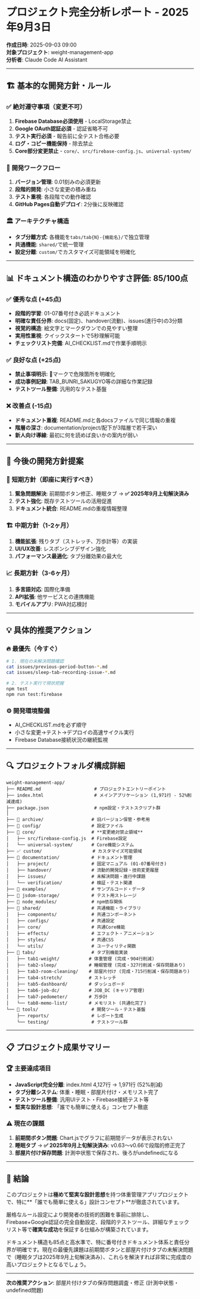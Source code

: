 # プロジェクト完全分析レポート - 2025年9月3日

**作成日時**: 2025-09-03 09:00  
**対象プロジェクト**: weight-management-app  
**分析者**: Claude Code AI Assistant

---

## 🏗️ **基本的な開発方針・ルール**

### ✅ **絶対遵守事項（変更不可）**
1. **Firebase Database必須使用** - LocalStorage禁止
2. **Google OAuth認証必須** - 認証省略不可
3. **テスト実行必須** - 報告前に全テスト合格必要
4. **ログ・コピー機能保持** - 除去禁止
5. **Core部分変更禁止** - `core/`、`src/firebase-config.js`、`universal-system/`

### 🔄 **開発ワークフロー**
1. **バージョン管理**: 0.01刻みの必須更新
2. **段階的開発**: 小さな変更の積み重ね
3. **テスト重視**: 各段階での動作確認
4. **GitHub Pages自動デプロイ**: 2分後に反映確認

### 🏛️ **アーキテクチャ構造**
- **タブ分離方式**: 各機能を`tabs/tab{N}-{機能名}/`で独立管理
- **共通機能**: `shared/`で統一管理
- **設定分離**: `custom/`でカスタマイズ可能領域を明確化

---

## 📊 **ドキュメント構造のわかりやすさ評価: 85/100点**

### ✅ **優秀な点 (+45点)**
- **段階的学習**: 01-07番号付き必読ドキュメント
- **明確な責任分界**: docs(固定)、handover(流動)、issues(進行中)の3分類
- **視覚的構造**: 絵文字とマークダウンでの見やすい整理
- **実用性重視**: クイックスタートで5秒理解可能
- **チェックリスト完備**: AI_CHECKLIST.mdで作業手順明示

### ✅ **良好な点 (+25点)**
- **禁止事項明示**: 🚫マークで危険箇所を明確化
- **成功事例記録**: TAB_BUNRI_SAKUGYO等の詳細な作業記録
- **テストツール整備**: 汎用的なテスト基盤

### ❌ **改善点 (-15点)**
- **ドキュメント重複**: README.mdと各docsファイルで同じ情報の重複
- **階層の深さ**: documentation/project/配下が3階層で若干深い
- **新人向け導線**: 最初に何を読めば良いかの案内が弱い

---

## 🚀 **今後の開発方針提案**

### 🎯 **短期方針（即座に実行すべき）**
1. **緊急問題解決**: 前期間ボタン修正、睡眠タブ → **✅ 2025年9月上旬解決済み**
2. **テスト強化**: 既存テストツールの活用促進
3. **ドキュメント統合**: README.mdの重複情報整理

### 🏗️ **中期方針（1-2ヶ月）**
1. **機能拡張**: 残りタブ（ストレッチ、万歩計等）の実装
2. **UI/UX改善**: レスポンシブデザイン強化
3. **パフォーマンス最適化**: タブ分離効果の最大化

### 📈 **長期方針（3-6ヶ月）**
1. **多言語対応**: 国際化準備
2. **API拡張**: 他サービスとの連携機能
3. **モバイルアプリ**: PWA対応検討

---

## 💡 **具体的推奨アクション**

### 🔥 **最優先（今すぐ）**
```bash
# 1. 現在の未解決問題確認
cat issues/previous-period-button-*.md
cat issues/sleep-tab-recording-issue-*.md

# 2. テスト実行で現状把握
npm test
npm run test:firebase
```

### ⚙️ **開発環境整備**
- AI_CHECKLIST.mdを必ず順守
- 小さな変更→テスト→デプロイの高速サイクル実行
- Firebase Database接続状況の継続監視

---

## 🔍 **プロジェクトフォルダ構成詳細**

```
weight-management-app/
├── README.md                    # プロジェクトエントリーポイント
├── index.html                   # メインアプリケーション (1,971行 - 52%削減達成)
├── package.json                 # npm設定・テストスクリプト群
│
├── 📁 archive/                  # 旧バージョン保管・参考用
├── 📁 config/                   # 設定ファイル
├── 🚫 core/                     # **変更絶対禁止領域**
│   ├── src/firebase-config.js  # Firebase設定
│   └── universal-system/       # Core機能システム
├── ✅ custom/                   # カスタマイズ可能領域
├── 📁 documentation/            # ドキュメント管理
│   ├── project/                # 固定マニュアル (01-07番号付き)
│   ├── handover/               # 流動的開発記録・技術変更履歴
│   ├── issues/                 # 未解決問題・進行中課題
│   └── verification/           # 検証・テスト関連
├── 📁 examples/                 # サンプルコード・データ
├── 📁 jsdom-storage/            # テスト用ストレージ
├── 📁 node_modules/             # npm依存関係
├── 📁 shared/                   # 共通機能・ライブラリ
│   ├── components/             # 共通コンポーネント
│   ├── configs/                # 共通設定
│   ├── core/                   # 共通Core機能
│   ├── effects/                # エフェクト・アニメーション
│   ├── styles/                 # 共通CSS
│   └── utils/                  # ユーティリティ関数
├── 📁 tabs/                     # タブ別機能実装
│   ├── tab1-weight/           # 体重管理 (完成・904行削減)
│   ├── tab2-sleep/            # 睡眠管理 (完成・327行削減・保存問題あり)
│   ├── tab3-room-cleaning/    # 部屋片付け (完成・715行削減・保存問題あり)
│   ├── tab4-stretch/          # ストレッチ
│   ├── tab5-dashboard/        # ダッシュボード
│   ├── tab6-job-dc/           # JOB_DC (キャリア管理)
│   ├── tab7-pedometer/        # 万歩計
│   └── tab8-memo-list/        # メモリスト (共通化完了)
└── 📁 tools/                    # 開発ツール・テスト基盤
    ├── reports/                # レポート生成
    └── testing/                # テストツール群
```

---

## 📋 **プロジェクト成果サマリー**

### 🏆 **主要達成項目**
- **JavaScript完全分離**: index.html 4,127行 → 1,971行 (52%削減)
- **タブ分離システム**: 体重・睡眠・部屋片付け・メモリスト完了
- **テストツール整備**: 汎用UIテスト・Firebase接続テスト等
- **堅実な設計思想**: 「誰でも簡単に使える」コンセプト徹底

### ⚠️ **現在の課題**
1. **前期間ボタン問題**: Chart.jsでグラフに前期間データが表示されない
2. **睡眠タブ** → **✅ 2025年9月上旬解決済み**: v0.63～v0.66で段階的修正完了
3. **部屋片付け保存問題**: 計測中状態で保存され、後ろがundefinedになる

---

## 🎯 **結論**

このプロジェクトは**極めて堅実な設計思想**を持つ体重管理アプリプロジェクトで、特に**「誰でも簡単に使える」設計コンセプト**が徹底されています。

厳格なルール設定により開発者の技術的困難を事前に排除し、Firebase+Google認証の完全自動設定、段階的テストツール、詳細なチェックリスト等で**確実な成功**を保証する仕組みが構築されています。

ドキュメント構造も85点と高水準で、特に番号付きドキュメント体系と責任分界が明確です。現在の最優先課題は前期間ボタンと部屋片付けタブの未解決問題で（睡眠タブは2025年9月上旬解決済み）、これらを解決すれば非常に完成度の高いプロジェクトとなるでしょう。

---

**次の推奨アクション**: 部屋片付けタブの保存問題調査・修正 (計測中状態・undefined問題)
